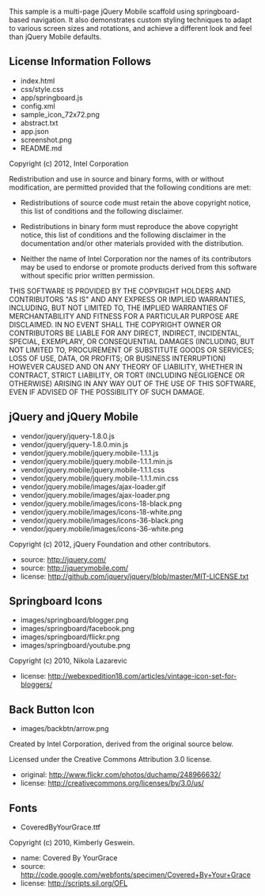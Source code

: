 This sample is a multi-page jQuery Mobile scaffold using springboard-based navigation.
It also demonstrates custom styling techniques to adapt to various screen sizes and 
rotations, and achieve a different look and feel than jQuery Mobile defaults.


License Information Follows
---------------------------
* index.html
* css/style.css
* app/springboard.js
* config.xml
* sample_icon_72x72.png
* abstract.txt
* app.json
* screenshot.png
* README.md

Copyright (c) 2012, Intel Corporation

Redistribution and use in source and binary forms, with or without modification, 
are permitted provided that the following conditions are met:

- Redistributions of source code must retain the above copyright notice, 
  this list of conditions and the following disclaimer.

- Redistributions in binary form must reproduce the above copyright notice, 
  this list of conditions and the following disclaimer in the documentation 
  and/or other materials provided with the distribution.

- Neither the name of Intel Corporation nor the names of its contributors 
  may be used to endorse or promote products derived from this software 
  without specific prior written permission.

THIS SOFTWARE IS PROVIDED BY THE COPYRIGHT HOLDERS AND CONTRIBUTORS "AS IS" 
AND ANY EXPRESS OR IMPLIED WARRANTIES, INCLUDING, BUT NOT LIMITED TO, 
THE IMPLIED WARRANTIES OF MERCHANTABILITY AND FITNESS FOR A PARTICULAR PURPOSE 
ARE DISCLAIMED. IN NO EVENT SHALL THE COPYRIGHT OWNER OR CONTRIBUTORS BE 
LIABLE FOR ANY DIRECT, INDIRECT, INCIDENTAL, SPECIAL, EXEMPLARY, OR 
CONSEQUENTIAL DAMAGES (INCLUDING, BUT NOT LIMITED TO, PROCUREMENT OF SUBSTITUTE 
GOODS OR SERVICES; LOSS OF USE, DATA, OR PROFITS; OR BUSINESS INTERRUPTION) 
HOWEVER CAUSED AND ON ANY THEORY OF LIABILITY, WHETHER IN CONTRACT, STRICT 
LIABILITY, OR TORT (INCLUDING NEGLIGENCE OR OTHERWISE) ARISING IN ANY WAY OUT 
OF THE USE OF THIS SOFTWARE, EVEN IF ADVISED OF THE POSSIBILITY OF SUCH DAMAGE.


jQuery and jQuery Mobile
------------------------
* vendor/jquery/jquery-1.8.0.js
* vendor/jquery/jquery-1.8.0.min.js
* vendor/jquery.mobile/jquery.mobile-1.1.1.js
* vendor/jquery.mobile/jquery.mobile-1.1.1.min.js 
* vendor/jquery.mobile/jquery.mobile-1.1.1.css
* vendor/jquery.mobile/jquery.mobile-1.1.1.min.css
* vendor/jquery.mobile/images/ajax-loader.gif
* vendor/jquery.mobile/images/ajax-loader.png
* vendor/jquery.mobile/images/icons-18-black.png
* vendor/jquery.mobile/images/icons-18-white.png
* vendor/jquery.mobile/images/icons-36-black.png
* vendor/jquery.mobile/images/icons-36-white.png

Copyright (c) 2012, jQuery Foundation and other contributors.

* source:   http://jquery.com/
* source:   http://jquerymobile.com/
* license:  http://github.com/jquery/jquery/blob/master/MIT-LICENSE.txt


Springboard Icons
-----------------
* images/springboard/blogger.png
* images/springboard/facebook.png
* images/springboard/flickr.png
* images/springboard/youtube.png

Copyright (c) 2010, Nikola Lazarevic

* license: http://webexpedition18.com/articles/vintage-icon-set-for-bloggers/


Back Button Icon
----------------
* images/backbtn/arrow.png

Created by Intel Corporation, derived from the original source below.

Licensed under the Creative Commons Attribution 3.0 license. 

* original: http://www.flickr.com/photos/duchamp/248966632/  
* license:  http://creativecommons.org/licenses/by/3.0/us/


Fonts
----------------
* CoveredByYourGrace.ttf

Copyright (c) 2010, Kimberly Geswein.

* name:    Covered By YourGrace
* source:  http://code.google.com/webfonts/specimen/Covered+By+Your+Grace
* license: http://scripts.sil.org/OFL

